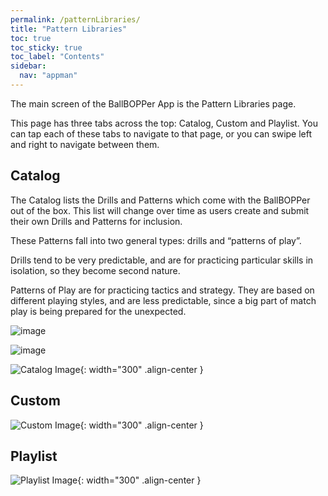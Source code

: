 ```yaml
---
permalink: /patternLibraries/
title: "Pattern Libraries"
toc: true
toc_sticky: true
toc_label: "Contents"
sidebar:
  nav: "appman"
---
```

The main screen of the BallBOPPer App is the Pattern Libraries page.

This page has three tabs across the top: Catalog, Custom and Playlist. You can tap each of these tabs to navigate to that page, or you can swipe left and right to navigate between them.

## Catalog
The Catalog lists the Drills and Patterns which come with the BallBOPPer out of the box. This list will change over time as users create and submit their own Drills and Patterns for inclusion.

These Patterns fall into two general types: drills and “patterns of play”.

Drills tend to be very predictable, and are for practicing particular skills in isolation, so they become second nature.

Patterns of Play are for practicing tactics and strategy. They are based on different playing styles, and are less predictable, since a big part of match play is being prepared for the unexpected.

![image](https://user-images.githubusercontent.com/42704355/148958413-94acb632-9d56-4d5c-9209-9dcb8cb97b75.png)

 

![image](https://user-images.githubusercontent.com/42704355/148958663-56cffed5-99c4-4c4c-a75e-3def9b7acb18.png)


![Catalog Image](../assets/images/PatternLibrariesCatalog.png){: width="300" .align-center } 

## Custom

![Custom Image](../assets/images/PatternLibrariesCustom.png){: width="300" .align-center } 

## Playlist

![Playlist Image](../assets/images/PatternLibrariesPlaylist.png){: width="300" .align-center } 
